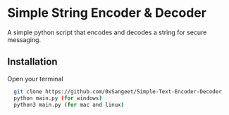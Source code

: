 
# Simple String Encoder & Decoder

A simple python script that encodes and decodes a string for secure messaging.


## Installation

Open your terminal

```bash
  git clone https://github.com/0xSangeet/Simple-Text-Encoder-Decoder
  python main.py (for windows)
  python3 main.py (for mac and linux)
```
    